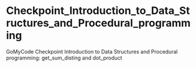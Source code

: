 # Checkpoint_Introduction_to_Data_Structures_and_Procedural_programming
GoMyCode Checkpoint Introduction to Data Structures and Procedural programming: get_sum_disting and dot_product
